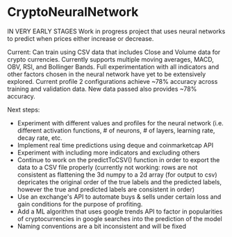 # CryptoNeuralNetwork
IN VERY EARLY STAGES
Work in progress project that uses neural networks to predict when prices either increase or decrease.

Current: Can train using CSV data that includes Close and Volume data for crypto currencies. Currently supports multiple moving averages, MACD, OBV, RSI, and Bollinger Bands.
Full experimentation with all indicators and other factors chosen in the neural network have yet to be extensively explored. Current profile 2 configurations achieve ~78% accuracy across training and validation data. New data passed also provides ~78% accuracy.

Next steps:
- Experiment with different values and profiles for the neural network (i.e. different activation functions, # of neurons, # of layers, learning rate, decay rate, etc.
- Implement real time predictions using deque and coinmarketcap API
- Experiment with including more indicators and excluding others
- Continue to work on the predictToCSV() function in order to export the data to a CSV file properly (currently not working: rows are not consistent as flattening the 3d numpy to a 2d array (for output to csv) depricates the original order of the true labels and the predicted labels, however the true and predicted labels are consistent in order)
- Use an exchange's API to automate buys & sells under certain loss and gain conditions for the purpose of profiting.
- Add a ML algorithm that uses google trends API to factor in popularities of cryptocurrencies in google searches into the prediction of the model
- Naming conventions are a bit inconsistent and will be fixed

